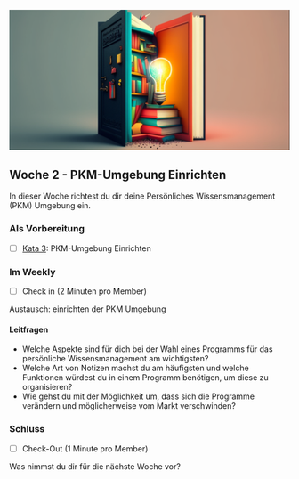 ![Wählen eines Programms für die PKM-Umgebung](images/woche2.png)

## Woche 2 - PKM-Umgebung Einrichten

In dieser Woche richtest du dir deine Persönliches Wissensmanagement (PKM) Umgebung ein.

### Als Vorbereitung

- [ ] [Kata 3](2-1-Kata-3.md): PKM-Umgebung Einrichten

### Im Weekly

- [ ] Check in (2 Minuten pro Member)

Austausch: einrichten der PKM Umgebung

#### Leitfragen

- Welche Aspekte sind für dich bei der Wahl eines Programms für das persönliche Wissensmanagement am wichtigsten?
- Welche Art von Notizen machst du am häufigsten und welche Funktionen würdest du in einem Programm benötigen, um diese zu organisieren?
- Wie gehst du mit der Möglichkeit um, dass sich die Programme verändern und möglicherweise vom Markt verschwinden?

### Schluss

- [ ] Check-Out (1 Minute pro Member)

Was nimmst du dir für die nächste Woche vor?

<script src="https://giscus.app/client.js"
        data-repo="cogneon/lernos-zettelkasten"
        data-repo-id="R_kgDOI5YY1w"
        data-category="Announcements"
        data-category-id="DIC_kwDOI5YY184CUTx3"
        data-mapping="pathname"
        data-strict="0"
        data-reactions-enabled="1"
        data-emit-metadata="0"
        data-input-position="bottom"
        data-theme="light"
        data-lang="de"
        crossorigin="anonymous"
        async>
</script>
